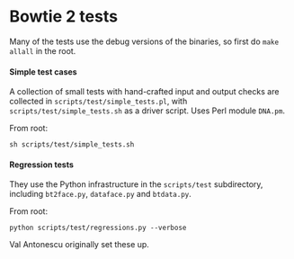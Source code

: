 Bowtie 2 tests
==============

Many of the tests use the debug versions of the binaries, so first do `make allall` in the root.

#### Simple test cases

A collection of small tests with hand-crafted input and output checks are collected in `scripts/test/simple_tests.pl`, with `scripts/test/simple_tests.sh` as a driver script.  Uses Perl module `DNA.pm`.

From root:

    sh scripts/test/simple_tests.sh

#### Regression tests

They use the Python infrastructure in the `scripts/test` subdirectory, including `bt2face.py`, `dataface.py` and `btdata.py`.

From root:

    python scripts/test/regressions.py --verbose

Val Antonescu originally set these up.

####

